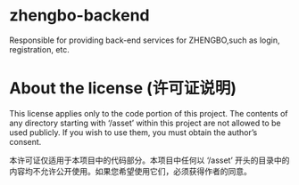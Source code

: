 # zhengbo-backend
Responsible for providing back-end services for ZHENGBO,such as login, registration, etc.

# About the license (许可证说明)
                
This license applies only to the code portion of this project. The contents of any directory starting with ‘/asset’ within this project are not allowed to be used publicly. If you wish to use them, you must obtain the author’s consent.

本许可证仅适用于本项目中的代码部分。本项目中任何以 ‘/asset’ 开头的目录中的内容均不允许公开使用。如果您希望使用它们，必须获得作者的同意。
